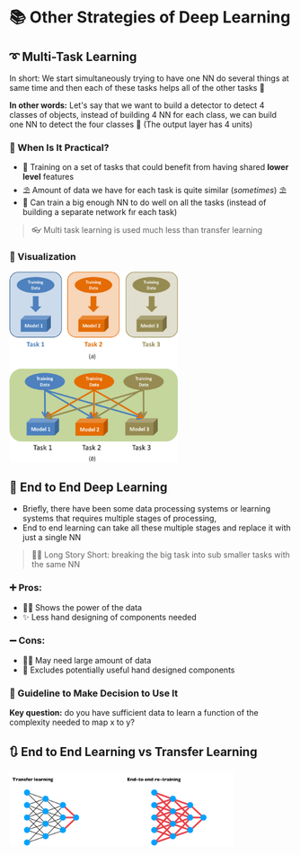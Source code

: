 # 📚 Other Strategies of Deep Learning

## ➰ Multi-Task Learning
In short: We start simultaneously trying to have one NN do several things at same time and then each of these tasks helps all of the other tasks 🚀

**In other words:** Let's say that we want to build a detector to detect 4 classes of objects, instead of building 4 NN for each class, we can build one NN to detect the four classes 🤔 (The output layer has 4 units) 

### 🤔 When Is It Practical?
* 🤳 Training on a set of tasks that could benefit from having shared **lower level** features 
* ⛱ Amount of data we have for each task is quite similar (_sometimes_) ⛱
* 🤗 Can train a big enough NN to do well on all the tasks (instead of building a separate network fır each task) 

> 👓 Multi task learning is used much less than transfer learning 

### 👀 Visualization

<img src="../res/SingleTaskVsMultiTask.png" width="300"  />

## 🏴 End to End Deep Learning
- Briefly, there have been some data processing systems or learning systems that requires multiple stages of processing, 
- End to end learning can take all these multiple stages and replace it with just a single NN

> 👩‍🔧 Long Story Short: breaking the big task into sub smaller tasks with the same NN

### ➕ Pros:

* 🦸‍♀️ Shows the power of the data
* ✨ Less hand designing of components needed

### ➖ Cons:

* 🤸‍♀️ May need large amount of data
* 🔎 Excludes potentially useful hand designed components

### 🚩 Guideline to Make Decision to Use It
**Key question:** do you have sufficient data to learn a function of the complexity needed to map x to y?

## 🔃 End to End Learning vs Transfer Learning

<img src="../res/E2EVsTL.png" width="400"  />
